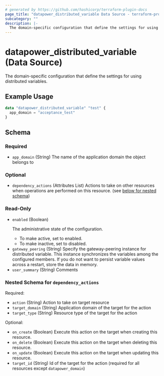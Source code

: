 ```yaml
---
# generated by https://github.com/hashicorp/terraform-plugin-docs
page_title: "datapower_distributed_variable Data Source - terraform-provider-datapower"
subcategory: ""
description: |-
  The domain-specific configuration that define the settings for using distributed variables.
---
```


# datapower_distributed_variable (Data Source)

The domain-specific configuration that define the settings for using distributed variables.

## Example Usage

```terraform
data "datapower_distributed_variable" "test" {
  app_domain = "acceptance_test"
}
```

<!-- schema generated by tfplugindocs -->
## Schema

### Required

- `app_domain` (String) The name of the application domain the object belongs to

### Optional

- `dependency_actions` (Attributes List) Actions to take on other resources when operations are performed on this resource. (see [below for nested schema](#nestedatt--dependency_actions))

### Read-Only

- `enabled` (Boolean) <p>The administrative state of the configuration.</p><ul><li>To make active, set to enabled.</li><li>To make inactive, set to disabled.</li></ul>
- `gateway_peering` (String) Specify the gateway-peering instance for distributed variable. This instance synchronizes the variables among the configured members. If you do not want to persist variable values across a restart, store the data in memory.
- `user_summary` (String) Comments

<a id="nestedatt--dependency_actions"></a>
### Nested Schema for `dependency_actions`

Required:

- `action` (String) Action to take on target resource
- `target_domain` (String) Application domain of the target for the action
- `target_type` (String) Resource type of the target for the action

Optional:

- `on_create` (Boolean) Execute this action on the target when creating this resource.
- `on_delete` (Boolean) Execute this action on the target when deleting this resource.
- `on_update` (Boolean) Execute this action on the target when updating this resource.
- `target_id` (String) Id of the target for the action (required for all resources except `datapower_domain`)

